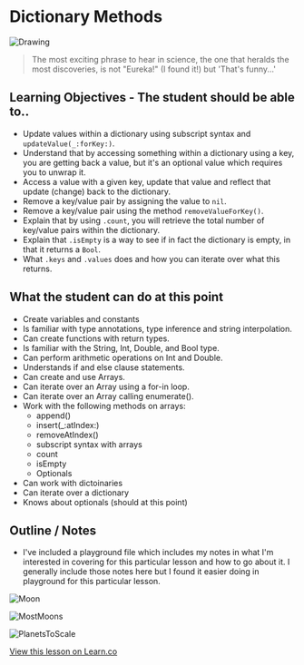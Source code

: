 # Dictionary Methods

![Drawing](http://d.gr-assets.com/authors/1341965730p5/16667.jpg)

> The most exciting phrase to hear in science, the one that heralds the most discoveries, is not "Eureka!" (I found it!) but 'That's funny...'

## Learning Objectives - The student should be able to..

* Update values within a dictionary using subscript syntax and `updateValue(_:forKey:)`.
* Understand that by accessing something within a dictionary using a key, you are getting back a value, but it's an optional value which requires you to unwrap it.
* Access a value with a given key, update that value and reflect that update (change) back to the dictionary.
* Remove a key/value pair by assigning the value to `nil`.
* Remove a key/value pair using the method `removeValueForKey()`.
* Explain that by using `.count`, you will retrieve the total number of key/value pairs within the dictionary.
* Explain that `.isEmpty` is a way to see if in fact the dictionary is empty, in that it returns a `Bool`.
* What `.keys` and `.values` does and how you can iterate over what this returns.

## What the student can do at this point 

* Create variables and constants
* Is familiar with type annotations, type inference and string interpolation.
* Can create functions with return types.
* Is familiar with the String, Int, Double, and Bool type.
* Can perform arithmetic operations on Int and Double.
* Understands if and else clause statements.
* Can create and use Arrays.
* Can iterate over an Array using a for-in loop.
* Can iterate over an Array calling enumerate().
* Work with the following methods on arrays:
	* append()
	* insert(_:atIndex:)
	* removeAtIndex()
	* subscript syntax with arrays
	* count
	* isEmpty
	* Optionals
* Can work with dictoinaries 
* Can iterate over a dictionary
* Knows about optionals (should at this point)

## Outline / Notes

* I've included a playground file which includes my notes in what I'm interested in covering for this particular lesson and how to go about it. I generally include those notes here but I found it easier doing in playground for this particular lesson.

![Moon](http://i.imgur.com/TKGPlOP.png?1)

![MostMoons](http://i.imgur.com/97SycHV.png?1)

![PlanetsToScale](http://i.imgur.com/VkYDl4X.jpg?1)


<a href='https://learn.co/lessons/DictionaryMethods' data-visibility='hidden'>View this lesson on Learn.co</a>
